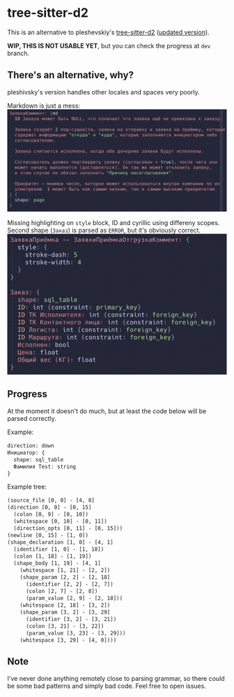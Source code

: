 # tree-sitter-d2

This is an alternative to pleshevskiy's [tree-sitter-d2](https://github.com/pleshevskiy/tree-sitter-d2) ([updated version](https://git.pleshevski.ru/pleshevskiy/tree-sitter-d2)).

**WIP, THIS IS NOT USABLE YET**, but you can check the progress at `dev` branch.

## There's an alternative, why?

pleshivsky's version handles other locales and spaces very poorly.

Markdown is just a mess:
![](./img/bad_example_1.png)

Missing highlighting on `style` block, ID and cyrillic using differeny scopes. Second shape (`Заказ`) is parsed as `ERROR`, but it's obviously correct.
![](./img/bad_example_2.png)

##  Progress

At the moment it doesn't do much, but at least the code below will be parsed correctly.

Example:
```d2
direction: down
Инициатор: {
  shape: sql_table
  Фамилия Test: string
}
```

Example tree:
```
(source_file [0, 0] - [4, 0]
(direction [0, 0] - [0, 15]
  (colon [0, 9] - [0, 10])
  (whitespace [0, 10] - [0, 11])
  (direction_opts [0, 11] - [0, 15]))
(newline [0, 15] - [1, 0])
(shape_declaration [1, 0] - [4, 1]
  (identifier [1, 0] - [1, 18])
  (colon [1, 18] - [1, 19])
  (shape_body [1, 19] - [4, 1]
    (whitespace [1, 21] - [2, 2])
    (shape_param [2, 2] - [2, 18]
      (identifier [2, 2] - [2, 7])
      (colon [2, 7] - [2, 8])
      (param_value [2, 9] - [2, 18]))
    (whitespace [2, 18] - [3, 2])
    (shape_param [3, 2] - [3, 29]
      (identifier [3, 2] - [3, 21])
      (colon [3, 21] - [3, 22])
      (param_value [3, 23] - [3, 29]))
    (whitespace [3, 29] - [4, 0])))
```

## Note

I've never done anything remotely close to parsing grammar, so there could be some bad patterns and simply bad code. Feel free to open issues.

